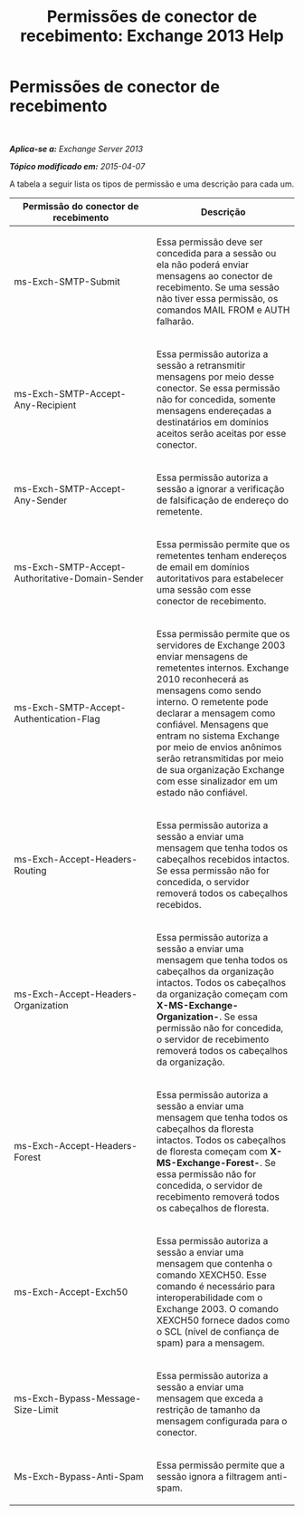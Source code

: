 ﻿---
title: 'Permissões de conector de recebimento: Exchange 2013 Help'
TOCTitle: Permissões de conector de recebimento
ms:assetid: 31af7139-6823-411b-81b3-e42edd83ee6c
ms:mtpsurl: https://technet.microsoft.com/pt-br/library/JJ673053(v=EXCHG.150)
ms:contentKeyID: 50485287
ms.date: 05/22/2018
mtps_version: v=EXCHG.150
ms.translationtype: MT
---

# Permissões de conector de recebimento

 

_**Aplica-se a:** Exchange Server 2013_

_**Tópico modificado em:** 2015-04-07_

A tabela a seguir lista os tipos de permissão e uma descrição para cada um.


<table>
<colgroup>
<col style="width: 50%" />
<col style="width: 50%" />
</colgroup>
<thead>
<tr class="header">
<th>Permissão do conector de recebimento</th>
<th>Descrição</th>
</tr>
</thead>
<tbody>
<tr class="odd">
<td><p>ms-Exch-SMTP-Submit</p></td>
<td><p>Essa permissão deve ser concedida para a sessão ou ela não poderá enviar mensagens ao conector de recebimento. Se uma sessão não tiver essa permissão, os comandos MAIL FROM e AUTH falharão.</p></td>
</tr>
<tr class="even">
<td><p>ms-Exch-SMTP-Accept-Any-Recipient</p></td>
<td><p>Essa permissão autoriza a sessão a retransmitir mensagens por meio desse conector. Se essa permissão não for concedida, somente mensagens endereçadas a destinatários em domínios aceitos serão aceitas por esse conector.</p></td>
</tr>
<tr class="odd">
<td><p>ms-Exch-SMTP-Accept-Any-Sender</p></td>
<td><p>Essa permissão autoriza a sessão a ignorar a verificação de falsificação de endereço do remetente.</p></td>
</tr>
<tr class="even">
<td><p>ms-Exch-SMTP-Accept-Authoritative-Domain-Sender</p></td>
<td><p>Essa permissão permite que os remetentes tenham endereços de email em domínios autoritativos para estabelecer uma sessão com esse conector de recebimento.</p></td>
</tr>
<tr class="odd">
<td><p>ms-Exch-SMTP-Accept-Authentication-Flag</p></td>
<td><p>Essa permissão permite que os servidores de Exchange 2003 enviar mensagens de remetentes internos. Exchange 2010 reconhecerá as mensagens como sendo interno. O remetente pode declarar a mensagem como confiável. Mensagens que entram no sistema Exchange por meio de envios anônimos serão retransmitidas por meio de sua organização Exchange com esse sinalizador em um estado não confiável.</p></td>
</tr>
<tr class="even">
<td><p>ms-Exch-Accept-Headers-Routing</p></td>
<td><p>Essa permissão autoriza a sessão a enviar uma mensagem que tenha todos os cabeçalhos recebidos intactos. Se essa permissão não for concedida, o servidor removerá todos os cabeçalhos recebidos.</p></td>
</tr>
<tr class="odd">
<td><p>ms-Exch-Accept-Headers-Organization</p></td>
<td><p>Essa permissão autoriza a sessão a enviar uma mensagem que tenha todos os cabeçalhos da organização intactos. Todos os cabeçalhos da organização começam com <strong>X-MS-Exchange-Organization-</strong>. Se essa permissão não for concedida, o servidor de recebimento removerá todos os cabeçalhos da organização.</p></td>
</tr>
<tr class="even">
<td><p>ms-Exch-Accept-Headers-Forest</p></td>
<td><p>Essa permissão autoriza a sessão a enviar uma mensagem que tenha todos os cabeçalhos da floresta intactos. Todos os cabeçalhos de floresta começam com <strong>X-MS-Exchange-Forest-</strong>. Se essa permissão não for concedida, o servidor de recebimento removerá todos os cabeçalhos de floresta.</p></td>
</tr>
<tr class="odd">
<td><p>ms-Exch-Accept-Exch50</p></td>
<td><p>Essa permissão autoriza a sessão a enviar uma mensagem que contenha o comando XEXCH50. Esse comando é necessário para interoperabilidade com o Exchange 2003. O comando XEXCH50 fornece dados como o SCL (nível de confiança de spam) para a mensagem.</p></td>
</tr>
<tr class="even">
<td><p>ms-Exch-Bypass-Message-Size-Limit</p></td>
<td><p>Essa permissão autoriza a sessão a enviar uma mensagem que exceda a restrição de tamanho da mensagem configurada para o conector.</p></td>
</tr>
<tr class="odd">
<td><p>Ms-Exch-Bypass-Anti-Spam</p></td>
<td><p>Essa permissão permite que a sessão ignora a filtragem anti-spam.</p></td>
</tr>
</tbody>
</table>

